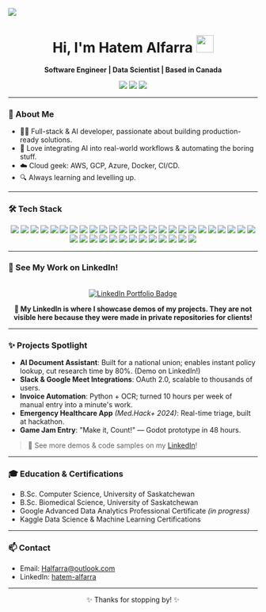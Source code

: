 <!-- Hi there 👋 I'm Hatem! -->
![](https://komarev.com/ghpvc/?username=Hatem-Alfarra&color=blueviolet)

<h1 align="center">Hi, I'm Hatem Alfarra <img src="https://media.giphy.com/media/hvRJCLFzcasrR4ia7z/giphy.gif" width="35"></h1>
<p align="center">
  <b>Software Engineer | Data Scientist | Based in Canada</b>
</p>

<!-- Quick Links Bar with LinkedIn first -->
<p align="center">
  <a href="https://www.linkedin.com/in/hatem-alfarra-0281851ab/"><img src="https://img.shields.io/badge/-LinkedIn-blue?style=for-the-badge&logo=linkedin&logoColor=white"/></a>
  <a href="mailto:Halfarra@outlook.com"><img src="https://img.shields.io/badge/-Email-red?style=for-the-badge&logo=gmail&logoColor=white"/></a>
  <a href="https://github.com/Hatem-Alfarra"><img src="https://img.shields.io/badge/-GitHub-black?style=for-the-badge&logo=github&logoColor=white"/></a>
</p>

---

### 🚀 About Me

- 👨‍💻 Full-stack & AI developer, passionate about building production-ready solutions.
- 🤖 Love integrating AI into real-world workflows & automating the boring stuff.
- ☁️ Cloud geek: AWS, GCP, Azure, Docker, CI/CD.
- 🔍 Always learning and levelling up.

---

### 🛠️ Tech Stack

<p align="center">
  <!-- Languages -->
  <img src="https://img.shields.io/badge/Python-3776AB?style=flat&logo=python&logoColor=white"/>
  <img src="https://img.shields.io/badge/Java-007396?style=flat&logo=java&logoColor=white"/>
  <img src="https://img.shields.io/badge/C-00599C?style=flat&logo=c&logoColor=white"/>
  <img src="https://img.shields.io/badge/C++-00599C?style=flat&logo=c%2B%2B&logoColor=white"/>
  <img src="https://img.shields.io/badge/JavaScript-F7DF1E?style=flat&logo=javascript&logoColor=black"/>
  <img src="https://img.shields.io/badge/TypeScript-3178C6?style=flat&logo=typescript&logoColor=white"/>
  <img src="https://img.shields.io/badge/SQL-003B57?style=flat&logo=postgresql&logoColor=white"/>
  <img src="https://img.shields.io/badge/Bash-4EAA25?style=flat&logo=gnu-bash&logoColor=white"/>

  <!-- Web/Frameworks -->
  <img src="https://img.shields.io/badge/React-20232A?style=flat&logo=react&logoColor=61DAFB"/>
  <img src="https://img.shields.io/badge/Next.js-000000?style=flat&logo=nextdotjs&logoColor=white"/>
  <img src="https://img.shields.io/badge/Node.js-339933?style=flat&logo=nodedotjs&logoColor=white"/>
  <img src="https://img.shields.io/badge/Express.js-000000?style=flat&logo=express&logoColor=white"/>
  <img src="https://img.shields.io/badge/Flask-000000?style=flat&logo=flask&logoColor=white"/>
  <img src="https://img.shields.io/badge/FastAPI-009688?style=flat&logo=fastapi&logoColor=white"/>

  <!-- Data/AI/ML -->
  <img src="https://img.shields.io/badge/Pandas-150458?style=flat&logo=pandas&logoColor=white"/>
  <img src="https://img.shields.io/badge/NumPy-013243?style=flat&logo=numpy&logoColor=white"/>
  <img src="https://img.shields.io/badge/scikit--learn-F7931E?style=flat&logo=scikitlearn&logoColor=white" />
  <img src="https://img.shields.io/badge/TensorFlow-FF6F00?style=flat&logo=tensorflow&logoColor=white"/>
  <img src="https://img.shields.io/badge/PyTorch-EE4C2C?style=flat&logo=pytorch&logoColor=white"/>
  <img src="https://img.shields.io/badge/Jupyter-F37626?style=flat&logo=jupyter&logoColor=white"/>
  <img src="https://img.shields.io/badge/Matplotlib-11557C?style=flat&logo=matplotlib&logoColor=white"/>
  <img src="https://img.shields.io/badge/Seaborn-3776AB?style=flat&logo=python&logoColor=white"/>
  <img src="https://img.shields.io/badge/Plotly-3F4F75?style=flat&logo=plotly&logoColor=white"/>
  <img src="https://img.shields.io/badge/LangChain-5B5BE6?style=flat&logo=python&logoColor=white"/>

  <!-- Databases -->
  <img src="https://img.shields.io/badge/PostgreSQL-4169E1?style=flat&logo=postgresql&logoColor=white"/>
  <img src="https://img.shields.io/badge/MongoDB-47A248?style=flat&logo=mongodb&logoColor=white"/>
  <img src="https://img.shields.io/badge/MySQL-4479A1?style=flat&logo=mysql&logoColor=white"/>

  <!-- Infra/DevOps -->
  <img src="https://img.shields.io/badge/AWS-232F3E?style=flat&logo=amazonaws&logoColor=white"/>
  <img src="https://img.shields.io/badge/GCP-4285F4?style=flat&logo=googlecloud&logoColor=white"/>
  <img src="https://img.shields.io/badge/Azure-0078D4?style=flat&logo=microsoftazure&logoColor=white"/>
  <img src="https://img.shields.io/badge/Docker-2496ED?style=flat&logo=docker&logoColor=white"/>
  <img src="https://img.shields.io/badge/Kubernetes-326CE5?style=flat&logo=kubernetes&logoColor=white"/>
  <img src="https://img.shields.io/badge/Terraform-7B42BC?style=flat&logo=terraform&logoColor=white"/>
  <img src="https://img.shields.io/badge/GitHub_Actions-2088FF?style=flat&logo=github-actions&logoColor=white"/>
  <img src="https://img.shields.io/badge/Linux-FCC624?style=flat&logo=linux&logoColor=black"/>
  <img src="https://img.shields.io/badge/Git-F05032?style=flat&logo=git&logoColor=white"/>

  <!-- Other Tools -->
  <img src="https://img.shields.io/badge/VSCode-007ACC?style=flat&logo=visualstudiocode&logoColor=white"/>
  <img src="https://img.shields.io/badge/Postman-FF6C37?style=flat&logo=postman&logoColor=white"/>
</p>

---

### 🌟 See My Work on LinkedIn!

<p align="center">
  <a href="https://www.linkedin.com/in/hatem-alfarra-0281851ab/">
    <br>
    <img src="https://img.shields.io/badge/See%20Demos%20&%20Portfolio%20on%20LinkedIn-0077B5?style=for-the-badge&logo=linkedin&logoColor=white" alt="LinkedIn Portfolio Badge"/>
  </a>
</p>

<p align="center">
  <b>🔗 My LinkedIn is where I showcase demos of my projects. They are not visible here because they were made in private repositories for clients!</b>
</p>

---

### ✨ Projects Spotlight

- **AI Document Assistant**: Built for a national union; enables instant policy lookup, cut research time by 80%. (Demo on LinkedIn!)
- **Slack & Google Meet Integrations**: OAuth 2.0, scalable to thousands of users.
- **Invoice Automation**: Python + OCR; turned 10 hours per week of manual entry into a minute's work.
- **Emergency Healthcare App** *(Med.Hack+ 2024)*: Real-time triage, built at hackathon.
- **Game Jam Entry**: "Make it, Count!" — Godot prototype in 48 hours.

> 🔗 See more demos & code samples on my [LinkedIn](https://www.linkedin.com/in/hatem-alfarra-0281851ab/)!

---

### 🎓 Education & Certifications

- B.Sc. Computer Science, University of Saskatchewan 
- B.Sc. Biomedical Science, University of Saskatchewan 
- Google Advanced Data Analytics Professional Certificate *(in progress)*
- Kaggle Data Science & Machine Learning Certifications

---

### 📫 Contact

- Email: Halfarra@outlook.com
- LinkedIn: [hatem-alfarra](https://www.linkedin.com/in/hatem-alfarra-0281851ab/)

---

<p align="center">✨ Thanks for stopping by! ✨</p>
